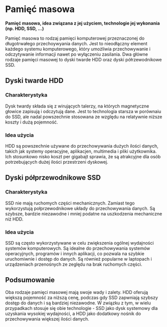 # **Pamięć masowa**

**Pamięć masowa, idea związana z jej użyciem, technologie jej wykonania (np. HDD, SSD, ...)**

Pamięć masowa to rodzaj pamięci komputerowej przeznaczonej do długotrwałego przechoywyania danych. Jest to nieodłączny element każdego systemu komputerowego, który umożliwia przechowywanie i odczytywanie informacji nawet po wyłączeniu zasilania. Dwa główne rodzaje pamięci masowej to dyski twarde HDD oraz dyski półrzewodnikowe SSD.

## **Dyski twarde HDD**

### **Charakterystyka**

Dysk twardy składa się z wirujących talerzy, na których magnetyczne głowice zapisują i odczytują dane. Jest to technologia starsza w porównaiu do SSD, ale nadal powszechnie stosowana ze względu na relatywnie niższe koszty i dużą pojemność.

### **Idea użycia**

HDD są powszechnie używane do przechowywania dużych ilości danych, takich jak systemy operacyjne, aplikacjen, multimedia i pliki użytkownika. Ich stosunkowo nisko koszt per gigabajt sprawia, że są atrakcyjne dla osób potrzebujących dużej ilości przestrzeni dyskowej.

## **Dyski półprzewodnikowe SSD**

### **Charakterystyka**

SSD nie mają ruchomych części mechanicznych. Zamiast tego wykorzystują połprzewodnikowe układy do przechowywania danych. Są szybsze, bardzie niezawodne i mniej podatne na uszkodzenia mechaniczne niż HDD.

### **Idea użycia**

SSD są często wykorzystywane w celu zwiększenia ogólnej wydajności systemów komputerowych. Są idealne do przechowywania systemów operacyjnych, programów i innych aplikacji, co pozwala na szybkie uruchomiwnie i dostęp do danych. Są również popularne w laptopach i urządzeniach przenośnych ze zeględu na brak ruchomych części.

## **Podsumowanie**

Oba rodzaje pamięci masowej mają swoje wady i zalety. HDD oferują większą pojemność za niższą cenę, podczas gdy SSD zapwniają szybszy dostęp do danych i są bardziej niezawodne. W związku z tym, w wielu przypadkach stosuje się obie technologie - SSD jako dysk systemowy dla uzyskania wysokiej wydajności, a HDD jako dodatkowy nośnik do przechowywania większej ilości danych.
